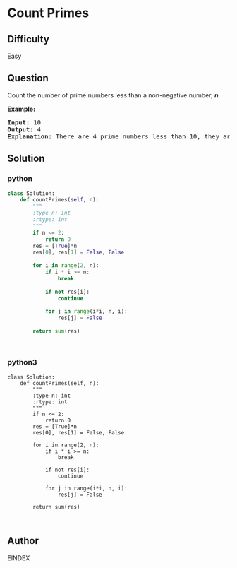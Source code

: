 # Count Primes

## Difficulty
Easy

## Question
<p>Count the number of prime numbers less than a non-negative number, <b><i>n</i></b>.</p>

<p><strong>Example:</strong></p>

<pre>
<strong>Input:</strong> 10
<strong>Output:</strong> 4
<strong>Explanation:</strong> There are 4 prime numbers less than 10, they are 2, 3, 5, 7.
</pre>


## Solution
### python
```python
class Solution:
    def countPrimes(self, n):
        """
        :type n: int
        :rtype: int
        """
        if n <= 2:
            return 0
        res = [True]*n
        res[0], res[1] = False, False
        
        for i in range(2, n):
            if i * i >= n:
                break
                
            if not res[i]:
                continue
            
            for j in range(i*i, n, i):
                res[j] = False
        
        return sum(res)
                        
        

```
### python3
```python3
class Solution:
    def countPrimes(self, n):
        """
        :type n: int
        :rtype: int
        """
        if n <= 2:
            return 0
        res = [True]*n
        res[0], res[1] = False, False
        
        for i in range(2, n):
            if i * i >= n:
                break
                
            if not res[i]:
                continue
            
            for j in range(i*i, n, i):
                res[j] = False
        
        return sum(res)
                        
        
```

## Author
EINDEX